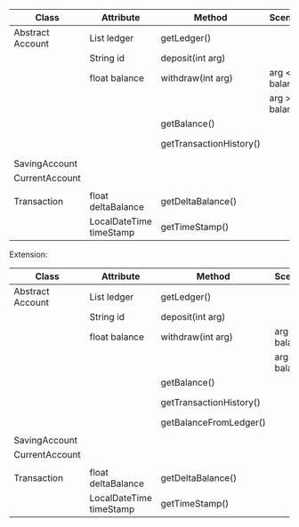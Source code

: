 | Class            | Attribute                | Method                  | Scenario       | Output            |
|------------------|--------------------------|-------------------------|----------------|-------------------|
| Abstract Account | List<Transaction> ledger | getLedger()             |                | List<Transaction> |
|                  | String id                | deposit(int arg)        |                | newBalance        |
|                  | float balance            | withdraw(int arg)       | arg <= balance | newBalance        |
|                  |                          |                         | arg > balance  |                   |
|                  |                          | getBalance()            |                | balance           |
|                  |                          | getTransactionHistory() |                | String history    | 
| SavingAccount    |                          |                         |                |                   |
| CurrentAccount   |                          |                         |                |                   |
|                  |                          |                         |                |                   |
| Transaction      | float deltaBalance       | getDeltaBalance()       |                | deltaBalance      |
|                  | LocalDateTime timeStamp  | getTimeStamp()          |                | timestamp         |
Extension:

| Class            | Attribute                | Method                  | Scenario       | Output            |
|------------------|--------------------------|-------------------------|----------------|-------------------|
| Abstract Account | List<Transaction> ledger | getLedger()             |                | List<Transaction> |
|                  | String id                | deposit(int arg)        |                | newBalance        |
|                  | float balance            | withdraw(int arg)       | arg <= balance | newBalance        |
|                  |                          |                         | arg > balance  |                   |
|                  |                          | getBalance()            |                | balance           |
|                  |                          | getTransactionHistory() |                | String history    |
|                  |                          | getBalanceFromLedger()  |                | float balance     |
|                  |                          |                         |                |                   |
| SavingAccount    |                          |                         |                |                   |
| CurrentAccount   |                          |                         |                |                   |
|                  |                          |                         |                |                   |
| Transaction      | float deltaBalance       | getDeltaBalance()       |                | deltaBalance      |
|                  | LocalDateTime timeStamp  | getTimeStamp()          |                | timestamp         |